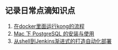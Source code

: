 ## 记录日常点滴知识点

1. [在docker里面运行kong的流程](https://github.com/dengnan123/Daily-record/issues/2)
2. [Mac 下 PostgreSQL 的安装与使用](https://github.com/dengnan123/Daily-record/issues/1)
3. [从shell到Jenkins渐进式的打造自动化部署](https://github.com/dengnan123/Daily-record/issues/7)